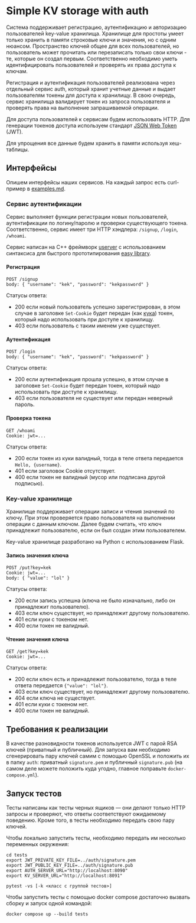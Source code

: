 # Simple KV storage with auth

Система поддерживает регистрацию, аутентификацию и авторизацию пользователей key-value хранилища. Хранилище для простоты умеет только хранить в памяти строковые ключи и значения, но с одним нюансом. Пространство ключей общее для всех пользователей, но пользователь может прочитать или перезаписать только свои ключи - те, которые он создал первым. Соответственно необходимо уметь идентифицировать пользователей и проверять их права доступа к ключам.

Регистрация и аутентификация пользователей реализована через отдельный сервис auth, который хранит учетные данные и выдает пользователям токены для доступа к хранилищу. В свою очередь, сервис хранилища валидирует токен из запроса пользователя и проверять права на выполнение запрашиваемой операции.

Для доступа пользователей к сервисам будем использовать HTTP. Для генерации токенов доступа используем стандарт [JSON Web Token](https://ru.wikipedia.org/wiki/JSON_Web_Token) (JWT).

Для упрощения все данные будем хранить в памяти используя хеш-таблицы.

## Интерфейсы

Опишем интерфейсы наших сервисов. На каждый запрос есть curl-пример в [examples.md](./examples.md).

### Сервис аутентификации

Сервис выполняет функции регистрации новых пользователей, аутентификации по логину/паролю и проверки существующего токена. Соответственно, сервис имеет три HTTP хэндлера: `/signup`, `/login`, `/whoami`.

Сервис написан на С++ фреймворк [userver](https://userver.tech/) с использованием синтаксиса для быстрого прототипирования [easy library](https://userver.tech/da/de8/md_en_2userver_2libraries_2easy.html).

#### Регистрация

```
POST /signup
body: { "username": "kek", "password": "kekpassword" }
```

Статусы ответа:
- 200 если новый пользователь успешно зарегистрирован, в этом случае в заголовке `Set-Cookie` будет передан (как [кука](https://ru.wikipedia.org/wiki/Cookie)) токен, который надо использовать при доступе к хранилищу.
- 403 если пользователь с таким именем уже существует.

#### Аутентификация

```
POST /login
body: { "username": "kek", "password": "kekpassword" }
```

Статусы ответа:
- 200 если аутентификация прошла успешно, в этом случае в заголовке `Set-Cookie` будет передан токен, который надо использовать при доступе к хранилищу.
- 403 если пользователя не существует или передан неверный пароль.

#### Проверка токена

```
GET /whoami
Cookie: jwt=...
```

Статусы ответа:
- 200 если токен из куки валидный, тогда в теле ответа передается `Hello, {username}`.
- 401 если заголовок Cookie отсутствует.
- 400 если токен не валидный (мусор или подписана другой подписью).

### Key-value хранилище

Хранилище поддерживает операции записи и чтения значений по ключу. При этом проверяется право пользователя на выполнении операции с данным ключом. Далее будем считать, что ключ принадлежит пользователю, если он был создан этим пользователем.

Key-value хранилище разработано на Python с использованием Flask.

#### Запись значения ключа

```
POST /put?key=kek
Cookie: jwt=...
body: { "value": "lol" }
```

Статусы ответа:
- 200 если запись успешна (ключа не было изначально, либо он принадлежит пользователю).
- 403 если ключ существует, но принадлежит другому пользователю.
- 401 если куки с токеном нет.
- 400 если токен не валидный.

#### Чтение значения ключа

```
GET /get?key=kek
Cookie: jwt=...
```

Статусы ответа:
- 200 если ключ есть и принадлежит пользователю, тогда в теле ответа передается `{"value": "lol"}`.
- 403 если ключ существует, но принадлежит другому пользователю.
- 404 если ключа не существует.
- 401 если куки с токеном нет.
- 400 если токен не валидный.

## Требования к реализации

В качестве разновидности токенов используется JWT с парой RSA ключей (приватный и публичный). Для запуска вам необходимо сгенерировать пару ключей самим с помощью OpenSSL и положить их в папку `auth`: приватный `signature.pem` и публичный `signature.pub` (на самом деле можете положить куда угодно, главное поправьте `docker-compose.yml`).

## Запуск тестов

Тесты написаны как тесты черных ящиков — они делают только HTTP запросы и проверяют, что ответы соответствуют ожидаемому поведению. Кроме того, в тесты необходимо передать свою пару ключей.

Чтобы локально запустить тесты, необходимо передать им несколько переменных окружения:

```
сd tests
export JWT_PRIVATE_KEY_FILE=../auth/signature.pem
export JWT_PUBLIC_KEY_FILE=../auth/signature.pub
export AUTH_SERVER_URL="http://localhost:8090"
export KV_SERVER_URL="http://localhost:8091"

pytest -vs [-k <класс с группой тестов>]
```

Чтобы запустить тесты с помощью docker compose достаточно вызвать сборку и запуск одной командой:

```
docker compose up --build tests
```
